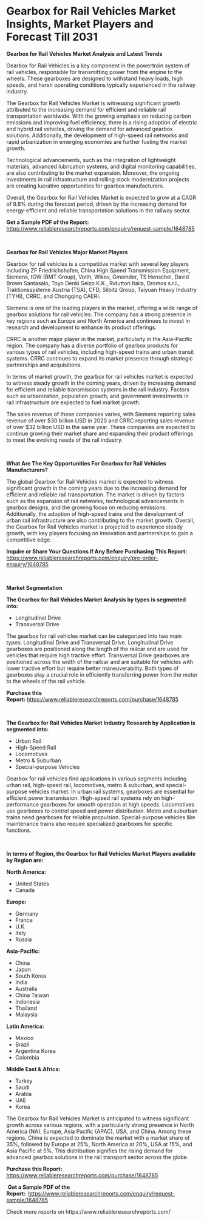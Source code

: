 <p><h1>Gearbox for Rail Vehicles Market Insights, Market Players and Forecast Till 2031</h1></p><p><strong>Gearbox for Rail Vehicles Market Analysis and Latest Trends</strong></p>
<p><p>Gearbox for Rail Vehicles is a key component in the powertrain system of rail vehicles, responsible for transmitting power from the engine to the wheels. These gearboxes are designed to withstand heavy loads, high speeds, and harsh operating conditions typically experienced in the railway industry.</p><p>The Gearbox for Rail Vehicles Market is witnessing significant growth attributed to the increasing demand for efficient and reliable rail transportation worldwide. With the growing emphasis on reducing carbon emissions and improving fuel efficiency, there is a rising adoption of electric and hybrid rail vehicles, driving the demand for advanced gearbox solutions. Additionally, the development of high-speed rail networks and rapid urbanization in emerging economies are further fueling the market growth.</p><p>Technological advancements, such as the integration of lightweight materials, advanced lubrication systems, and digital monitoring capabilities, are also contributing to the market expansion. Moreover, the ongoing investments in rail infrastructure and rolling stock modernization projects are creating lucrative opportunities for gearbox manufacturers.</p><p>Overall, the Gearbox for Rail Vehicles Market is expected to grow at a CAGR of 9.8% during the forecast period, driven by the increasing demand for energy-efficient and reliable transportation solutions in the railway sector.</p></p>
<p><strong>Get a Sample PDF of the Report:&nbsp;</strong> <a href="https://www.reliableresearchreports.com/enquiry/request-sample/1648785">https://www.reliableresearchreports.com/enquiry/request-sample/1648785</a></p>
<p>&nbsp;</p>
<p><strong>Gearbox for Rail Vehicles Major Market Players</strong></p>
<p><p>Gearbox for rail vehicles is a competitive market with several key players including ZF Friedrichshafen, China High Speed Transmission Equipment, Siemens, IGW (BMT Group), Voith, Wikov, Gmeinder, TS Henschel, David Brown Santasalo, Toyo Denki Seizo K.K., Riduttori Italia, Dromos s.r.l., Traktionssysteme Austria (TSA), CFD, Silbitz Group, Taiyuan Heavy Industry (TYHI), CRRC, and Chongqing CAERI.</p><p>Siemens is one of the leading players in the market, offering a wide range of gearbox solutions for rail vehicles. The company has a strong presence in key regions such as Europe and North America and continues to invest in research and development to enhance its product offerings.</p><p>CRRC is another major player in the market, particularly in the Asia-Pacific region. The company has a diverse portfolio of gearbox products for various types of rail vehicles, including high-speed trains and urban transit systems. CRRC continues to expand its market presence through strategic partnerships and acquisitions.</p><p>In terms of market growth, the gearbox for rail vehicles market is expected to witness steady growth in the coming years, driven by increasing demand for efficient and reliable transmission systems in the rail industry. Factors such as urbanization, population growth, and government investments in rail infrastructure are expected to fuel market growth.</p><p>The sales revenue of these companies varies, with Siemens reporting sales revenue of over $30 billion USD in 2020 and CRRC reporting sales revenue of over $32 billion USD in the same year. These companies are expected to continue growing their market share and expanding their product offerings to meet the evolving needs of the rail industry.</p></p>
<p>&nbsp;</p>
<p><strong>What Are The Key Opportunities For Gearbox for Rail Vehicles Manufacturers?</strong></p>
<p><p>The global Gearbox for Rail Vehicles market is expected to witness significant growth in the coming years due to the increasing demand for efficient and reliable rail transportation. The market is driven by factors such as the expansion of rail networks, technological advancements in gearbox designs, and the growing focus on reducing emissions. Additionally, the adoption of high-speed trains and the development of urban rail infrastructure are also contributing to the market growth. Overall, the Gearbox for Rail Vehicles market is projected to experience steady growth, with key players focusing on innovation and partnerships to gain a competitive edge.</p></p>
<p><strong>Inquire or Share Your Questions If Any Before Purchasing This Report:</strong> <a href="https://www.reliableresearchreports.com/enquiry/pre-order-enquiry/1648785">https://www.reliableresearchreports.com/enquiry/pre-order-enquiry/1648785</a></p>
<p>&nbsp;</p>
<p><strong>Market Segmentation</strong></p>
<p><strong>The Gearbox for Rail Vehicles Market Analysis by types is segmented into:</strong></p>
<p><ul><li>Longitudinal Drive</li><li>Transversal Drive</li></ul></p>
<p><p>The gearbox for rail vehicles market can be categorized into two main types: Longitudinal Drive and Transversal Drive. Longitudinal Drive gearboxes are positioned along the length of the railcar and are used for vehicles that require high tractive effort. Transversal Drive gearboxes are positioned across the width of the railcar and are suitable for vehicles with lower tractive effort but require better maneuverability. Both types of gearboxes play a crucial role in efficiently transferring power from the motor to the wheels of the rail vehicle.</p></p>
<p><strong>Purchase this Report:&nbsp;</strong><a href="https://www.reliableresearchreports.com/purchase/1648785">https://www.reliableresearchreports.com/purchase/1648785</a></p>
<p>&nbsp;</p>
<p><strong>The Gearbox for Rail Vehicles Market Industry Research by Application is segmented into:</strong></p>
<p><ul><li>Urban Rail</li><li>High-Speed Rail</li><li>Locomotives</li><li>Metro & Suburban</li><li>Special-purpose Vehicles</li></ul></p>
<p><p>Gearbox for rail vehicles find applications in various segments including urban rail, high-speed rail, locomotives, metro & suburban, and special-purpose vehicles market. In urban rail systems, gearboxes are essential for efficient power transmission. High-speed rail systems rely on high-performance gearboxes for smooth operation at high speeds. Locomotives use gearboxes to control speed and power distribution. Metro and suburban trains need gearboxes for reliable propulsion. Special-purpose vehicles like maintenance trains also require specialized gearboxes for specific functions.</p></p>
<p>&nbsp;</p>
<p><strong>In terms of Region, the Gearbox for Rail Vehicles Market Players available by Region are:</strong></p>
<p>
    <p> <strong> North America: </strong>
        <ul>
            <li>United States</li>
            <li>Canada</li>
        </ul>
        </p> 
    <p> <strong> Europe: </strong>
        <ul>
            <li>Germany</li>
            <li>France</li>
            <li>U.K.</li>
            <li>Italy</li>
            <li>Russia</li>
        </ul>
        </p> 
    <p> <strong> Asia-Pacific: </strong>
        <ul>
            <li>China</li>
            <li>Japan</li>
            <li>South Korea</li>
            <li>India</li>
            <li>Australia</li>
            <li>China Taiwan</li>
            <li>Indonesia</li>
            <li>Thailand</li>
            <li>Malaysia</li>
        </ul>
        </p> 
    <p> <strong> Latin America: </strong>
        <ul>
            <li>Mexico</li>
            <li>Brazil</li>
            <li>Argentina Korea</li>
            <li>Colombia</li>
        </ul>
        </p> 
    <p> <strong> Middle East & Africa: </strong>
        <ul>
            <li>Turkey</li>
            <li>Saudi</li>
            <li>Arabia</li>
            <li>UAE</li>
            <li>Korea</li>
        </ul>
    </p>
    </p>
<p><p>The Gearbox for Rail Vehicles Market is anticipated to witness significant growth across various regions, with a particularly strong presence in North America (NA), Europe, Asia Pacific (APAC), USA, and China. Among these regions, China is expected to dominate the market with a market share of 35%, followed by Europe at 25%, North America at 20%, USA at 15%, and Asia Pacific at 5%. This distribution signifies the rising demand for advanced gearbox solutions in the rail transport sector across the globe.</p></p>
<p><strong>Purchase this Report: </strong><a href="https://www.reliableresearchreports.com/purchase/1648785">https://www.reliableresearchreports.com/purchase/1648785</a></p>
<p>&nbsp;<strong>Get a Sample PDF of the Report:&nbsp;&nbsp;</strong><a href="https://www.reliableresearchreports.com/enquiry/request-sample/1648785">https://www.reliableresearchreports.com/enquiry/request-sample/1648785</a></p>
<p><strong></strong></p>
<p>Check more reports on https://www.reliableresearchreports.com/</p>